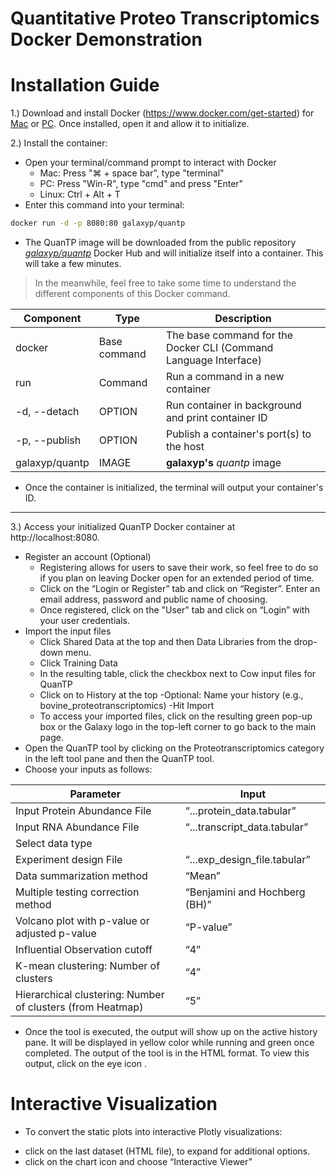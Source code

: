 # Quantitative Proteo Transcriptomics Docker Demonstration


# Installation Guide
1.) Download and install Docker (https://www.docker.com/get-started) for [Mac](https://docs.docker.com/docker-for-mac/install/) or [PC](https://docs.docker.com/docker-for-windows/install/). Once installed, open it and allow it to initialize.

2.) Install the container:
  - Open your terminal/command prompt to interact with Docker
    + Mac: Press "⌘ + space bar", type "terminal"
    + PC: Press "Win-R", type "cmd" and press "Enter"
    + Linux: Ctrl + Alt + T
  - Enter this command into your terminal:
```sh
docker run -d -p 8080:80 galaxyp/quantp
```
  - The QuanTP image will be downloaded from the public repository [*galaxyp/quantp*](https://hub.docker.com/r/galaxyp/quantp/) Docker Hub and will initialize itself into a container. This will take a few minutes.

> In the meanwhile, feel free to take some time to understand the different components of this Docker command.

| Component                         | Type         | Description                                                     |
| --------------------------------- | -----------  | --------------------------------------------------------------- |
| docker                            | Base command | The base command for the Docker CLI (Command Language Interface)|
| run                               | Command      | Run a command in a new container                                |
| -d, --detach                      | OPTION       | Run container in background and print container ID              |
| -p, --publish                     | OPTION       | Publish a container's port(s) to the host                       |
| galaxyp/quantp		 | IMAGE        | **galaxyp's** *quantp* image                 |


  - Once the container is initialized, the terminal will output your container's ID.
 
---
 
3.) Access your initialized QuanTP Docker container at http://localhost:8080.
  - Register an account (Optional)
    + Registering allows for users to save their work, so feel free to do so if you plan on leaving Docker open for an extended period of time.
    + Click on the  “Login or Register” tab and click on “Register”. Enter an email address, password and public name of choosing. 
    + Once registered, click on the "User" tab and click on “Login” with your user credentials.
  - Import the input files
    + Click Shared Data at the top and then Data Libraries from the drop-down menu.
    + Click Training Data
    + In the resulting table, click the checkbox next to Cow input files for QuanTP
    + Click on to History at the top
      -Optional: Name your history (e.g., bovine_proteotranscriptomics)
      -Hit Import
    + To access your imported files, click on the resulting green pop-up box or the Galaxy logo in the top-left corner to go back to the main page.
  - Open the QuanTP tool by clicking on the Proteotranscriptomics category in the left tool pane and then the QuanTP tool.    
  - Choose your inputs as follows:

| Parameter                    | Input                       |
| -----------------------------| --------------------------- |
| Input Protein Abundance File | “...protein_data.tabular”   |
| Input RNA Abundance File     | “...transcript_data.tabular”|
| Select data type             |                             |
| Experiment design File       | “...exp_design_file.tabular”|
| Data summarization method    | “Mean”                      |
| Multiple testing correction method  | “Benjamini and Hochberg (BH)” | 
| Volcano plot with p-value or adjusted p-value | “P-value” |
| Influential Observation cutoff| “4” |
| K-mean clustering: Number of clusters | “4” |
| Hierarchical clustering: Number of clusters (from Heatmap) | “5” |

- Once the tool  is executed, the output will show up on the active history pane. It will be displayed in yellow color while running and green once completed. The output of the tool is in the HTML format. To view this output, click on the eye icon .


# Interactive Visualization

- To convert the static plots into interactive Plotly visualizations:
+ click on the last dataset (HTML file), to expand for additional options. 
+ click on the chart icon and choose “Interactive Viewer”
